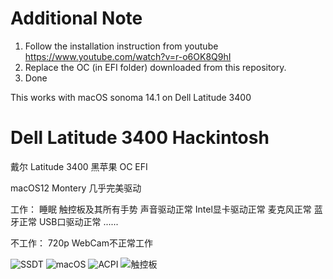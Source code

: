 # Additional Note
1. Follow the installation instruction from youtube https://www.youtube.com/watch?v=r-o6OK8Q9hI
2. Replace the OC (in EFI folder) downloaded from this repository.
3. Done

This works with macOS sonoma 14.1 on Dell Latitude 3400

# Dell Latitude 3400 Hackintosh
戴尔 Latitude 3400 黑苹果 OC EFI

macOS12 Montery 几乎完美驱动

工作：
睡眠
触控板及其所有手势
声音驱动正常
Intel显卡驱动正常
麦克风正常
蓝牙正常
USB口驱动正常
......

不工作：
720p WebCam不正常工作

![SSDT](https://github.com/Clarecheng2021/Hackintosh/assets/86830464/3d726df9-4095-475f-b462-4938c8f51fea)
![macOS](https://github.com/Clarecheng2021/Hackintosh/assets/86830464/4269f264-5c76-4c5e-a9fe-1132adab1c47)
![ACPI](https://github.com/Clarecheng2021/Hackintosh/assets/86830464/e848d3fa-6f73-43c1-af24-66f3685768cc)
![触控板](https://github.com/Clarecheng2021/Hackintosh/assets/86830464/ffc21fe8-06ab-4167-9132-58eff88d4075)
